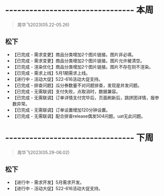 # -------------------------------- 本周
> 周华飞2023(05.22-05.26)
## 松下
* 【已完成 - 需求变更】商品分类增加2个图片链接。图片非必填。
* 【已完成 - 需求变更】商品分类增加2个图片链接。图片允许被清空。
* 【已完成 - 渲染优化】商品分类增加2个图片链接。图片不存在则不渲染。
* 【已完成 - 需求上线】5月1期需求上线。
* 【进行中 - 活动大促】522-616活动大促支持。
* 【已完成 - 排查问题】瓜分券数量不对问题排查，发现是并发问题。
* 【已完成 - 无需联调】支付失败，点取消时，数据兼容。
* 【已完成 - 无需联调】订单详情支付完毕后，页面刷新后，跳拼团详情，报参数异常。
* 【已完成 - 无需联调】订单设置增加120分钟设置。
* 【已完成 - 无需联调】配合排查release偶发504问题。uat无此问题。

# -------------------------------- 下周
> 周华飞2023(05.29-06.02)
## 松下
* 【进行中 - 需求开发】5月需求开发。
* 【进行中 - 活动大促】522-616活动大促支持。
